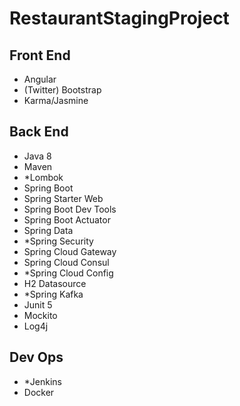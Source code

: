 # RestaurantStagingProject

## Front End
   -  Angular
   - (Twitter) Bootstrap 
   -  Karma/Jasmine
## Back End
   - Java 8
   - Maven
   - *Lombok
   - Spring Boot
   - Spring Starter Web
   - Spring Boot Dev Tools
   - Spring Boot Actuator
   - Spring Data 
   - *Spring Security
   - Spring Cloud Gateway
   - Spring Cloud Consul
   - *Spring Cloud Config
   - H2 Datasource 
   - *Spring Kafka
   - Junit 5
   - Mockito
   - Log4j
 ## Dev Ops
   - *Jenkins
   - Docker
